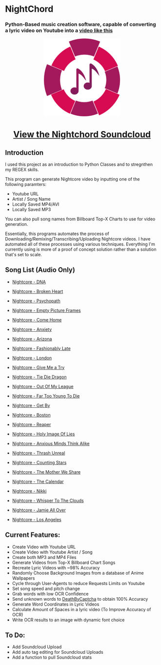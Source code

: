 # NightChord

### Python-Based music creation software, capable of converting a lyric video on Youtube into a [video like this](https://www.youtube.com/watch?v=ZbNzXQX542c)

<p align="center">
  <img src="src/images/Logo.png" width="250"/>
</p>

<h1 align="center"><a href="https://soundcloud.com/user-367430385">View the Nightchord Soundcloud</a></h1>

## Introduction

I used this project as an introduction to Python Classes and to stregnthen my REGEX skills.

This program can generate Nightcore video by inputting one of the following paramters:

 * Youtube URL
 * Artist / Song Name
 * Locally Saved MP4/AVI
 * Locally Saved MP3

You can also pull song names from Billboard Top-X Charts to use for video generation.

Essentially, this programs automates the process of Downloading/Remixing/Transcribing/Uploading Nightcore videos.  I have automated all of these processes using various techniques.  Everything I'm currently using is more of a proof of concept solution rather than a solution that's set to scale.

## Song List (Audio Only)

- [Nightcore - DNA](https://soundcloud.com/user-367430385/nightcore-dna)

- [Nightcore - Broken Heart](https://soundcloud.com/user-367430385/nightcore-broken-heart)

- [Nightcore - Psychopath](https://soundcloud.com/user-367430385/nightcore-psychopath)

- [Nightcore - Empty Picture Frames](https://soundcloud.com/user-367430385/nightcore-empty-picture-frames)

- [Nightcore - Come Home](https://soundcloud.com/user-367430385/nightcore-come-home)

- [Nightcore - Anxiety](https://soundcloud.com/user-367430385/nightcore-anxiety)

- [Nightcore - Arizona](https://soundcloud.com/user-367430385/nightcore-arizona)

- [Nightcore - Fashionably Late](https://soundcloud.com/user-367430385/nightcore-fashionably-late)

- [Nightcore - London](https://soundcloud.com/user-367430385/nightcore-london-1)

- [Nightcore - Give Me a Try](https://soundcloud.com/user-367430385/nightcore-give-me-a-try)

- [Nightcore - Tie Die Dragon](https://soundcloud.com/user-367430385/nightcore-tie-die-dragon)

- [Nightcore - Out Of My League](https://soundcloud.com/user-367430385/nightcore-out-of-my-league)

- [Nightcore - Far Too Young To Die](https://soundcloud.com/user-367430385/nightcore-far-too-young-to-die)

- [Nightcore - Get By](https://soundcloud.com/user-367430385/nightcore-get-by)

- [Nightcore - Boston](https://soundcloud.com/user-367430385/nightcore-boston)

- [Nightcore - Reaper](https://soundcloud.com/user-367430385/nightcore-reaper)

- [Nightcore - Holy Image Of Lies](https://soundcloud.com/user-367430385/nightcore-holy-image-of-lies)

- [Nightcore - Anxious Minds Think Alike](https://soundcloud.com/user-367430385/nightcore-anxious-minds-think-alike)

- [Nightcore - Thrash Unreal](https://soundcloud.com/user-367430385/nightcore-thrash-unreal)

- [Nightcore - Counting Stars](https://soundcloud.com/user-367430385/nightcore-counting-stars)

- [Nightcore - The Mother We Share](https://soundcloud.com/user-367430385/nightcore-the-mother-we-share)

- [Nightcore - The Calendar](https://soundcloud.com/user-367430385/the-calendar-panic-at-the-disco)

- [Nightcore - Nikki](https://soundcloud.com/user-367430385/nightcore-nikki)

- [Nightcore - Whisper To The Clouds](https://soundcloud.com/user-367430385/nightcore-whisper-to-the-clouds)

- [Nightcore - Jamie All Over](https://soundcloud.com/user-367430385/nightcore-jamie-all-over)

- [Nightcore - Los Angeles](https://soundcloud.com/user-367430385/nightcore-los-angeles)

## Current Features:

* Create Video with Youtube URL
* Create Video with Youtube Artist / Song
* Create both MP3 and MP4 Files
* Generate Videos from Top-X Billboard Chart Songs
* Recreate Lyric Videos with ~98% Accuracy
* Randomly Choose Background Images from a database of Anime Wallpapers
* Cycle through User-Agents to reduce Requests Limits on Youtube
* Set song speed and pitch change
* Grab words with low OCR Confidence
* Send unknown words to [DeathByCaptcha](http://www.deathbycaptcha.com/) to obtain 100% Accuracy
* Generate Word Coordinates in Lyric Videos
* Calculate Amount of Spaces in a lyric video (To Improve Accuracy of OCR)
* Write OCR results to an image with dynamic font choice

## To Do:

* Add Soundcloud Upload
* Add auto tag editing for Soundcloud Uploads
* Add a function to pull Soundcloud stats
